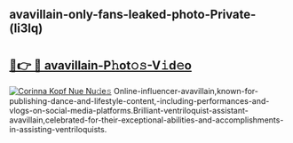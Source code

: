 ## avavillain-only-fans​-leaked-photo​-Private-(li3lq)


# <h2><a href="https://mediaupload.pro?title=avavillain&ref=git">🔗👉 🔴 avavillain-P𝚑ot𝚘𝚜-V𝚒d𝚎o</a></h2>

[![Corinna Kopf Nue Nu𝚍e𝚜](https://i.imgur.com/0qMVB7G.gif)](https://mediaupload.pro?title=avavillain&ref=git)
Online-influencer-avavillain,known-for-publishing-dance-and-lifestyle-content,-including-performances-and-vlogs-on-social-media-platforms.Brilliant-ventriloquist-assistant-avavillain,celebrated-for-their-exceptional-abilities-and-accomplishments-in-assisting-ventriloquists.  